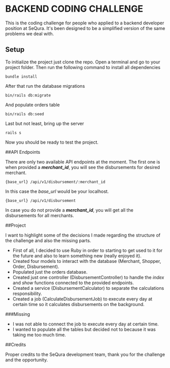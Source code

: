 # BACKEND CODING CHALLENGE

This is the coding challenge for people who applied to a backend developer position at SeQura. 
It's been designed to be a simplified version of the same problems we deal with.

## Setup

To initialize the project just clone the repo.
Open a terminal and go to your project folder. Then run the following command to install all dependencies
```
bundle install
```
After that run the database migrations
```
bin/rails db:migrate
```
And populate orders table
```
bin/rails db:seed
```
Last but not least, bring up the server
```
rails s
```
Now you should be ready to test the project.

##API Endpoints

There are only two available API endpoints at the moment.
The first one is when provided a ***merchant_id***, you will see the disbursements for desired merchant.
```
{base_url} /api/v1/disbursement/:merchant_id
```
In this case the *base_url* would be your localhost.

```
{base_url} /api/v1/disbursement
```
In case you do not provide a ***merchant_id***, you will get all the disbursements for all merchants.

##Project

I want to highlight some of the decisions I made regarding the structure of the challenge and also the missing parts.

- First of all, I decided to use Ruby in order to starting to get used to it for the future and also to learn something new (really enjoyed it).
- Created four models to interact with the database (Merchant, Shopper, Order, Disbursement).
- Populated just the orders database.
- Created just one controller (DisbursementController) to handle the *index* and *show* functions connected to the provided endpoints.
- Created a service (DisbursementCalculator) to separate the calculations responsibility.
- Created a job (CalculateDisbursementJob) to execute every day at certain time so it calculates disbursements on the background.


###Missing

- I was not able to connect the job to execute  every day at certain time.
- I wanted to populate all the tables but decided not to because it was taking me too much time.

##Credits

Proper credits to the SeQura development team, thank you for the challenge and the opportunity. 